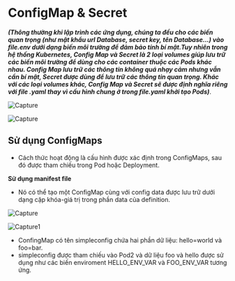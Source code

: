 # ConfigMap  & Secret
***(Thông thường khi lập trình các ứng dụng, chúng ta đều cho các biến quan trọng (như mật khẩu url Database, secret key, tên Database...) vào file.env dưới dạng biến môi trường để đảm bảo tính bí mật.Tuy nhiên trong hệ thống Kubernetes, Config Map và Secret là 2 loại volumes giúp lưu trữ các biến môi trường để dùng cho các container thuộc các Pods khác nhau. Config Map lưu trữ các thông tin không quá nhạy cảm nhưng vẫn cần bí mật, Secret được dùng để lưu trữ các thông tin quan trọng. Khác với các loại volumes khác, Config Map và Secret sẽ được định nghĩa riêng với file .yaml thay vì cấu hình chung ở trong file.yaml khởi tạo Pods)***.


![Capture](https://user-images.githubusercontent.com/63154819/95157062-38a02000-07c2-11eb-91e9-709bc2f66ffc.PNG)

![Capture](https://user-images.githubusercontent.com/63154819/95157113-58374880-07c2-11eb-94d4-17645c9ec519.PNG)

## Sử dụng ConfigMaps
* Cách thức hoạt động là cấu hình được xác định trong ConfigMaps, sau đó được tham chiếu trong Pod hoặc Deployment.

**Sử dụng manifest file**
  - Nó có thể tạo một ConfigMap cùng với config data được lưu trữ dưới dạng cặp khóa-giá trị trong phần data của definition.

![Capture](https://user-images.githubusercontent.com/63154819/95158547-10b2bb80-07c6-11eb-831c-99b4936d0e5e.PNG)

![Capture1](https://user-images.githubusercontent.com/63154819/95158549-11e3e880-07c6-11eb-97bf-02c5e6431aa3.PNG)

* ConfingMap có tên simpleconfig  chứa hai phần dữ liệu: hello=world và foo=bar.
* simpleconfig được tham chiếu vào Pod2 và dữ liệu foo và hello được sử dụng như các biến enviroment HELLO_ENV_VAR và FOO_ENV_VAR tương ứng.
